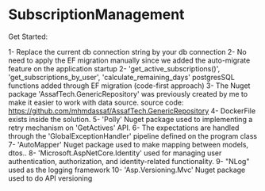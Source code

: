 # SubscriptionManagement

Get Started:
 
1- Replace the current db connection string by your db connection
2- No need to apply the EF migration  manually since we added the auto-migrate feature on the application startup
2- 'get_active_subscriptions()', 'get_subscriptions_by_user', 'calculate_remaining_days' 
    postgresSQL functions added through EF migration (code-first approach) 
3- The Nuget package 'AssafTech.GenericRepository' was previously created by me to make it easier to work with data source.
   source code: https://github.com/mhmdassaf/AssafTech.GenericRepository 
4- DockerFile exists inside the solution.
5- 'Polly' Nuget package used to implementing a retry mechanism on 'GetActives' API.
6- The expectations are handled through the 'GlobalExceptionHandler' pipeline defined on the program class
7- 'AutoMapper' Nuget package used to make mapping between models, dtos..
8- 'Microsoft.AspNetCore.Identity' used for managing user authentication, authorization, and identity-related functionality.
9- "NLog" used as the logging framework
10- 'Asp.Versioning.Mvc' Nuget package used to do API versioning